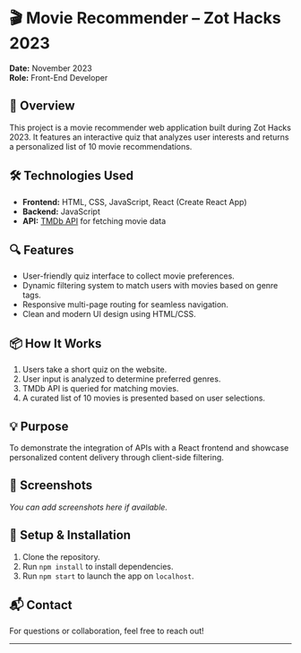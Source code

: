 # 🎬 Movie Recommender – Zot Hacks 2023

**Date:** November 2023  
**Role:** Front-End Developer

## 🚀 Overview
This project is a movie recommender web application built during Zot Hacks 2023. It features an interactive quiz that analyzes user interests and returns a personalized list of 10 movie recommendations.

## 🛠️ Technologies Used
- **Frontend:** HTML, CSS, JavaScript, React (Create React App)
- **Backend:** JavaScript
- **API:** [TMDb API](https://developer.themoviedb.org/docs) for fetching movie data

## 🔍 Features
- User-friendly quiz interface to collect movie preferences.
- Dynamic filtering system to match users with movies based on genre tags.
- Responsive multi-page routing for seamless navigation.
- Clean and modern UI design using HTML/CSS.

## 📦 How It Works
1. Users take a short quiz on the website.
2. User input is analyzed to determine preferred genres.
3. TMDb API is queried for matching movies.
4. A curated list of 10 movies is presented based on user selections.

## 💡 Purpose
To demonstrate the integration of APIs with a React frontend and showcase personalized content delivery through client-side filtering.

## 📸 Screenshots
*You can add screenshots here if available.*

## 📁 Setup & Installation
1. Clone the repository.
2. Run `npm install` to install dependencies.
3. Run `npm start` to launch the app on `localhost`.

## 📬 Contact
For questions or collaboration, feel free to reach out!

---

